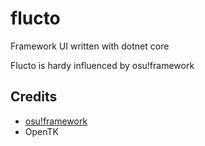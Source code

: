 # flucto
Framework UI written with dotnet core

Flucto is hardy influenced by osu!framework

## Credits

- [osu!framework](https://github.com/ppy/osu-framework)
- OpenTK
